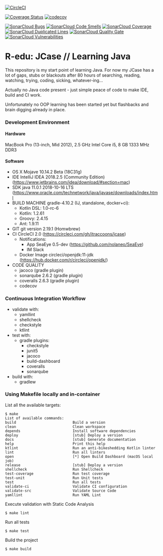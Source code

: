 [![CircleCI](https://circleci.com/gh/itraccoons/jcase.svg?style=svg)](https://circleci.com/gh/itraccoons/jcase)

[![Coverage Status](https://coveralls.io/repos/github/itraccoons/jcase/badge.svg?branch=master)](https://coveralls.io/github/itraccoons/jcase?branch=master)
[![codecov](https://codecov.io/gh/itraccoons/jcase/branch/master/graph/badge.svg)](https://codecov.io/gh/itraccoons/jcase)

[![SonarCloud Bugs](https://sonarcloud.io/api/project_badges/measure?project=itraccoons_jcase&metric=bugs)](https://sonarcloud.io/dashboard?id=itraccoons_jcase)
[![SonarCloud Code Smells](https://sonarcloud.io/api/project_badges/measure?project=itraccoons_jcase&metric=code_smells)](https://sonarcloud.io/dashboard?id=itraccoons_jcase)
[![SonarCloud Coverage](https://sonarcloud.io/api/project_badges/measure?project=itraccoons_jcase&metric=coverage)](https://sonarcloud.io/dashboard?id=itraccoons_jcase)
[![SonarCloud Duplicated Lines](https://sonarcloud.io/api/project_badges/measure?project=itraccoons_jcase&metric=duplicated_lines_density)](https://sonarcloud.io/dashboard?id=itraccoons_jcase)
[![SonarCloud Quality Gate](https://sonarcloud.io/api/project_badges/measure?project=itraccoons_jcase&metric=alert_status)](https://sonarcloud.io/dashboard?id=itraccoons_jcase)
[![SonarCloud Vulnerabilities](https://sonarcloud.io/api/project_badges/measure?project=itraccoons_jcase&metric=vulnerabilities)](https://sonarcloud.io/dashboard?id=itraccoons_jcase)

# R-edu: JCase // Learning Java
This repository is my start point of learning Java.
For now my JCase has a lot of gaps, stubs or blackouts after 80 hours of
searching, reading, watching, trying, coding, sicking, whatever-ing...

Actually no Java code present - just simple peace of code to make IDE, build and CI work.

Unfortunately no OOP learning has been started yet but flashbacks and brain digging already in place.

### Development Environment

#### Hardware
MacBook Pro (13-inch, Mid 2012),  2.5 GHz Intel Core i5, 8 GB 1333 MHz DDR3	
	    
#### Software	
  * OS X Mojave 10.14.2 Beta (18C31g)
  * IDE IntelliJ IDEA 2018.2.5 (Community Edition) (https://www.jetbrains.com/idea/download/#section=mac)
  * SDK java 11.0.1 2018-10-16 LTS (https://www.oracle.com/technetwork/java/javase/downloads/index.html
  * BUILD MACHINE gradle-4.10.2 (IJ, standalone, docker+ci):
    * Kotlin DSL:   1.0-rc-6
    * Kotlin:       1.2.61
    * Groovy:       2.4.15
    * Ant:          1.9.11
  * GIT	git version 2.19.1 (Homwbrew)
  * CI CircleCI 2.0 (https://circleci.com/gh/itraccoons/jcase)
    * Notifications:
      * App SeaEye 0.5-dev (https://github.com/nolaneo/SeaEye)
      * IM Slack
    * Docker Image circleci/openjdk:11-jdk (https://hub.docker.com/r/circleci/openjdk/)
  * CODE QUALITY
	* jacoco (gradle plugin)
    * sonarqube 2.6.2 (gradle plugin)
    * coveralls 2.6.3 (gradle plugin)
    * codecov

### Continuous Integration Workflow
  * validate with:
  	* yamllint
	* shellcheck
	* checkstyle
	* ktlint
  * test with:
    * gradle plugins:
      * checkstyle
      * junit5
      * jacoco
      * build-dashboard
      * coveralls
      * sonarqube
  * build with:
	* gradlew

### Using Makefile locally and in-container
List all the available targets:

	$ make
    List of available commands:
	build                          Build a version
	clean                          Clean workspace
	depends                        Install software dependencies
	deploy                         [stub] Deploy a version
	docs                           [stub] Generate documentation
	help                           Print this help
	ktlint                         Run an anti-bikeshedding Kotlin linter
	lint                           Run all linters
	open                           [*] Open Build Dashboard (macOS local job)
	release                        [stub] Deploy a version
	shellcheck                     Run Shellcheck
	test-coverage                  Run test coverage
	test-unit                      Run Unit tests
	test                           Run all tests
	validate-ci                    Validate CI configuration
	validate-src                   Validate Source Code
	yamllint                       Run YAML Lint

Execute validation with Static Code Analysis

	$ make lint

Run all tests

	$ make test

Build the project

	$ make build
